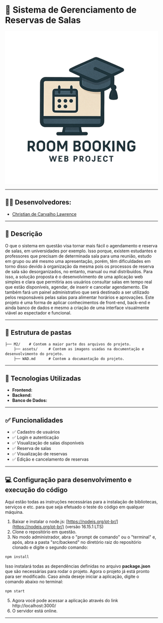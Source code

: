 # 📌 Sistema de Gerenciamento de Reservas de Salas

![Room Booking - Web Project](https://github.com/ChristianCLawr2nc2/Projeto-Individual---M2/blob/main/document/assets/Logo/logo.png)

---

## 👨‍🎓 Desenvolvedores: 

- <a href="https://www.linkedin.com/in/christian-de-carvalho-lawrence/">Christian de Carvalho Lawrence</a>

---

## 📝 Descrição

O que o sistema em questão visa tornar mais fácil o agendamento e reserva de salas, em universidades por exemplo. Isso porque, existem estudantes e professores que precisam de determinada sala para uma reunião, estudo em grupo ou até mesmo uma apresentação, porém, têm dificuldades em torno disso devido à organização da mesma pois os processos de reserva de sala são desorganizados, no entanto, manual ou mal distribuídos.
Para isso, a solução proposta é o desenvolvimento de uma aplicação web simples e clara que permitiria aos usuários consultar salas em tempo real que estão disponíveis, agendar, de inserir e cancelar agendamento. Ele também fará um painel administrativo que será destinado a ser utilizado pelos responsáveis pelas salas para alimentar horários e aprovações.
Este projeto é uma forma de aplicar conhecimentos de front-end, back-end e ainda banco de dados e mesmo a criação de uma interface visualmente viável ao espectador e funcional.

---

## 📁 Estrutura de pastas
```plaintext
├── M2/    # Contem a maior parte dos arquivos do projeto.
    ├── assets/     # Contem as imagens usadas na documentação e desenvolvimento do projeto.
    ├── WAD.md      # Contem a documantação do projeto.
```
---

## 🚀 Tecnologias Utilizadas
- **Frontend:** 
- **Backend:** 
- **Banco de Dados:** 

---

## ✅ Funcionalidades
- ✅ Cadastro de usuários
- ✅ Login e autenticação
- ✅ Visualização de salas disponíveis
- ✅ Reserva de salas
- ✅ Visualização de reservas
- ✅ Edição e cancelamento de reservas

---

## 💻 Configuração para desenvolvimento e execução do código

Aqui estão todas as instruções necessárias para a instalação de bibliotecas, serviços e etc. para que seja efetuado o teste do código em qualquer máquina.

1. Baixar e instalar o node.js: [https://nodejs.org/pt-br/](https://nodejs.org/pt-br/) (versão 16.15.1 LTS)
2. Clone o repositório em questão.
3. No modo administrador, abra o "prompt de comando" ou o "terminal" e, após, abra a pasta "src/backend" no diretório raiz do repositório clonado e digite o segundo comando:

```sh
npm install
```

Isso instalará todas as dependências definidas no arquivo <b>package.json</b> que são necessárias para rodar o projeto. Agora o projeto já está pronto para ser modificado. Caso ainda deseje iniciar a aplicação, digite o comando abaixo no terminal:

```sh
npm start
```
5. Agora você pode acessar a aplicação através do link http://localhost:3000/
6. O servidor está online.

---